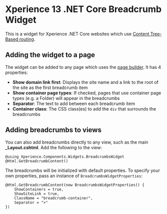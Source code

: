 # Xperience 13 .NET Core Breadcrumb Widget

This is a widget for Xperience .NET Core websites which use [Content Tree-Based routing](https://docs.xperience.io/developing-websites/implementing-routing/content-tree-based-routing).

## Adding the widget to a page

The widget can be added to any page which uses the [page builder](https://docs.xperience.io/developing-websites/page-builder-development/creating-pages-with-editable-areas). It has 4 properties:

- **Show domain link first**: Displays the site name and a link to the root of the site as the first breadcrumb item
- **Show container page types**: If checked, pages that use container page types (e.g. a Folder) will appear in the breadcrumbs
- **Separator**: The text to add between each breadcrumb item
- **Container class**: The CSS class(es) to add the `div` that surrounds the breadcrumbs

## Adding breadcrumbs to views

You can also add breadcrumbs directly to any view, such as the main **_Layout.cshtml**. Add the following to the view:

```
@using Xperience.Components.Widgets.BreadcrumbsWidget
@Html.GetBreadcrumbContent()
```
The breadcrumbs will be initialized with default properties. To specify your own properties, pass an instance of `BreadcrumbsWidgetProperties`:

```
@Html.GetBreadcrumbContent(new BreadcrumbsWidgetProperties() {
    ShowContainers = true,
    ShowSiteLink = true,
    ClassName = "breadcrumb-container",
    Separator = ">"
})
```